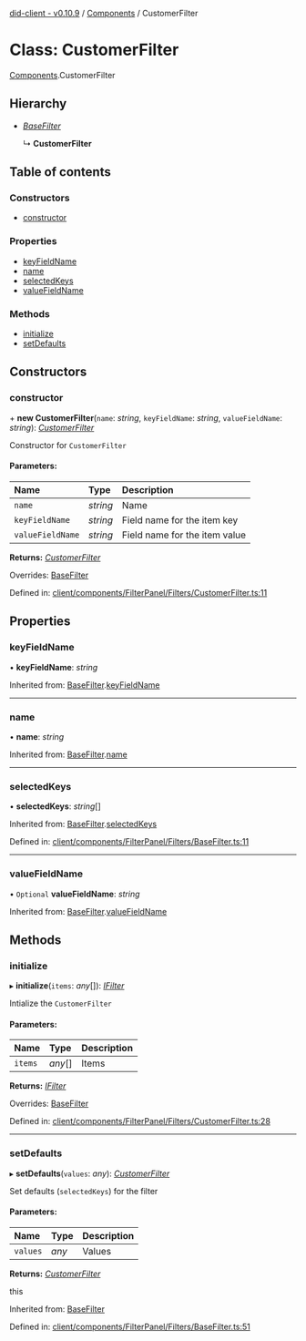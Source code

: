 [did-client - v0.10.9](../README.md) / [Components](../modules/components.md) / CustomerFilter

# Class: CustomerFilter

[Components](../modules/components.md).CustomerFilter

## Hierarchy

* [*BaseFilter*](components.basefilter.md)

  ↳ **CustomerFilter**

## Table of contents

### Constructors

- [constructor](components.customerfilter.md#constructor)

### Properties

- [keyFieldName](components.customerfilter.md#keyfieldname)
- [name](components.customerfilter.md#name)
- [selectedKeys](components.customerfilter.md#selectedkeys)
- [valueFieldName](components.customerfilter.md#valuefieldname)

### Methods

- [initialize](components.customerfilter.md#initialize)
- [setDefaults](components.customerfilter.md#setdefaults)

## Constructors

### constructor

\+ **new CustomerFilter**(`name`: *string*, `keyFieldName`: *string*, `valueFieldName`: *string*): [*CustomerFilter*](components.customerfilter.md)

Constructor for `CustomerFilter`

#### Parameters:

Name | Type | Description |
:------ | :------ | :------ |
`name` | *string* | Name   |
`keyFieldName` | *string* | Field name for the item key   |
`valueFieldName` | *string* | Field name for the item value    |

**Returns:** [*CustomerFilter*](components.customerfilter.md)

Overrides: [BaseFilter](components.basefilter.md)

Defined in: [client/components/FilterPanel/Filters/CustomerFilter.ts:11](https://github.com/Puzzlepart/did/blob/dev/client/components/FilterPanel/Filters/CustomerFilter.ts#L11)

## Properties

### keyFieldName

• **keyFieldName**: *string*

Inherited from: [BaseFilter](components.basefilter.md).[keyFieldName](components.basefilter.md#keyfieldname)

___

### name

• **name**: *string*

Inherited from: [BaseFilter](components.basefilter.md).[name](components.basefilter.md#name)

___

### selectedKeys

• **selectedKeys**: *string*[]

Inherited from: [BaseFilter](components.basefilter.md).[selectedKeys](components.basefilter.md#selectedkeys)

Defined in: [client/components/FilterPanel/Filters/BaseFilter.ts:11](https://github.com/Puzzlepart/did/blob/dev/client/components/FilterPanel/Filters/BaseFilter.ts#L11)

___

### valueFieldName

• `Optional` **valueFieldName**: *string*

Inherited from: [BaseFilter](components.basefilter.md).[valueFieldName](components.basefilter.md#valuefieldname)

## Methods

### initialize

▸ **initialize**(`items`: *any*[]): [*IFilter*](../interfaces/components.ifilter.md)

Intialize the `CustomerFilter`

#### Parameters:

Name | Type | Description |
:------ | :------ | :------ |
`items` | *any*[] | Items    |

**Returns:** [*IFilter*](../interfaces/components.ifilter.md)

Overrides: [BaseFilter](components.basefilter.md)

Defined in: [client/components/FilterPanel/Filters/CustomerFilter.ts:28](https://github.com/Puzzlepart/did/blob/dev/client/components/FilterPanel/Filters/CustomerFilter.ts#L28)

___

### setDefaults

▸ **setDefaults**(`values`: *any*): [*CustomerFilter*](components.customerfilter.md)

Set defaults (`selectedKeys`) for the filter

#### Parameters:

Name | Type | Description |
:------ | :------ | :------ |
`values` | *any* | Values   |

**Returns:** [*CustomerFilter*](components.customerfilter.md)

this

Inherited from: [BaseFilter](components.basefilter.md)

Defined in: [client/components/FilterPanel/Filters/BaseFilter.ts:51](https://github.com/Puzzlepart/did/blob/dev/client/components/FilterPanel/Filters/BaseFilter.ts#L51)
